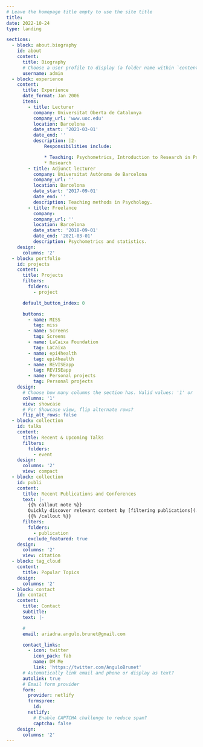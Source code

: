 ```yaml
---
# Leave the homepage title empty to use the site title
title:
date: 2022-10-24
type: landing

sections:
  - block: about.biography
    id: about
    content:
      title: Biography
      # Choose a user profile to display (a folder name within `content/authors/`)
      username: admin
  - block: experience
    content:
      title: Experience
      date_format: Jan 2006
      items:
        - title: Lecturer
          company: Universitat Oberta de Catalunya
          company_url: 'www.uoc.edu'
          location: Barcelona
          date_start: '2021-03-01'
          date_end: ''
          description: |2-
              Responsibilities include:

              * Teaching: Psychometrics, Introduction to Research in Psychology, Multivariate Data Analysis
              * Research
        - title: Adjunct lecturer
          company: Universitat Autònoma de Barcelona
          company_url: ''
          location: Barcelona
          date_start: '2017-09-01'
          date_end: ''
          description: Teaching methods in Psychology.
        - title: Freelance
          company: 
          company_url: ''
          location: Barcelona
          date_start: '2018-09-01'
          date_end: '2021-03-01'
          description: Psychometrics and statistics.
    design:
      columns: '2'
  - block: portfolio
    id: projects
    content:
      title: Projects
      filters:
        folders:
          - project

      default_button_index: 0

      buttons:
        - name: MISS
          tag: miss
        - name: Screens
          tag: Screens
        - name: LaCaixa Foundation
          tag: LaCaixa
        - name: epi4health
          tag: epi4health
        - name: REVISEapp
          tag: REVISEapp
        - name: Personal projects
          tag: Personal projects
    design:
      # Choose how many columns the section has. Valid values: '1' or '2'.
      columns: '1'
      view: showcase
      # For Showcase view, flip alternate rows?
      flip_alt_rows: false
  - block: collection
    id: talks
    content:
      title: Recent & Upcoming Talks
      filters:
        folders:
          - event
    design:
      columns: '2'
      view: compact
  - block: collection
    id: publi
    content:
      title: Recent Publications and Conferences
      text: |-
        {{% callout note %}}
        Quickly discover relevant content by [filtering publications](./publication/).
        {{% /callout %}}
      filters:
        folders:
          - publication
        exclude_featured: true
    design:
      columns: '2'
      view: citation
  - block: tag_cloud
    content:
      title: Popular Topics
    design:
      columns: '2'
  - block: contact
    id: contact
    content:
      title: Contact
      subtitle:
      text: |-

      # 
      email: ariadna.angulo.brunet@gmail.com

      contact_links:
        - icon: twitter
          icon_pack: fab
          name: DM Me
          link: 'https://twitter.com/AnguloBrunet'
      # Automatically link email and phone or display as text?
      autolink: true
      # Email form provider
      form:
        provider: netlify
        formspree:
          id:
        netlify:
          # Enable CAPTCHA challenge to reduce spam?
          captcha: false
    design:
      columns: '2'
---
```



[congres]: ./congres/